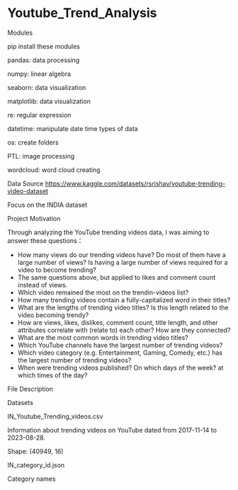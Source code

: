 # Youtube_Trend_Analysis

Modules

pip install these modules

pandas: data processing

numpy: linear algebra

seaborn: data visualization

matplotlib: data visualization

re: regular expression

datetime: manipulate date time types of data

os: create folders

PTL: image processing

wordcloud: word cloud creating

Data Source
https://www.kaggle.com/datasets/rsrishav/youtube-trending-video-dataset

Focus on the INDIA dataset

Project Motivation

Through analyzing the YouTube trending videos data, I was aiming to answer these questions：

- How many views do our trending videos have? Do most of them have a large number of views? Is having a large number of views required for a video to become trending?
- The same questions above, but applied to likes and comment count instead of views.
- Which video remained the most on the trendin-videos list?
- How many trending videos contain a fully-capitalized word in their titles?
- What are the lengths of trending video titles? Is this length related to the video becoming trendy?
- How are views, likes, dislikes, comment count, title length, and other attributes correlate with (relate to) each other? How are they connected?
- What are the most common words in trending video titles?
- Which YouTube channels have the largest number of trending videos?
- Which video category (e.g. Entertainment, Gaming, Comedy, etc.) has the largest number of trending videos?
- When were trending videos published? On which days of the week? at which times of the day?

File Description

Datasets

IN_Youtube_Trending_videos.csv

Information about trending videos on YouTube dated from 2017-11-14 to 2023-08-28.

Shape: (40949, 16)

IN_category_id.json

Category names
